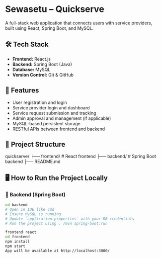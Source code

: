 # Sewasetu – Quickserve

A full-stack web application that connects users with service providers, built using React, Spring Boot, and MySQL.

## 🛠 Tech Stack

- **Frontend:** React.js
- **Backend:** Spring Boot (Java)
- **Database:** MySQL
- **Version Control:** Git & GitHub

## 🚀 Features

- User registration and login
- Service provider login and dashboard
- Service request submission and tracking
- Admin approval and management (if applicable)
- MySQL-based persistent storage
- RESTful APIs between frontend and backend

## 📁 Project Structure

quickserve/
├── frontend/ # React frontend
├── backend/ # Spring Boot backend
├── README.md


## 🖥 How to Run the Project Locally

### 🔹 Backend (Spring Boot)
```bash
cd backend
# Open in IDE like cmd
# Ensure MySQL is running
# Update `application.properties` with your DB credentials
# Run the project using : /mvn spring-boot:run

frontend react
cd frontend
npm install
npm start
App will be available at http://localhost:3000/
